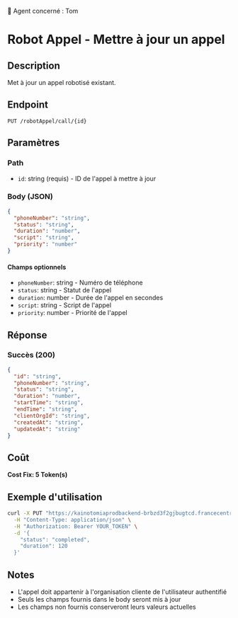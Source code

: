 🧠 Agent concerné : Tom
# Robot Appel - Mettre à jour un appel

## Description
Met à jour un appel robotisé existant.

## Endpoint
```
PUT /robotAppel/call/{id}
```

## Paramètres

### Path
- `id`: string (requis) - ID de l'appel à mettre à jour

### Body (JSON)
```json
{
  "phoneNumber": "string",
  "status": "string",
  "duration": "number",
  "script": "string",
  "priority": "number"
}
```

#### Champs optionnels
- `phoneNumber`: string - Numéro de téléphone
- `status`: string - Statut de l'appel
- `duration`: number - Durée de l'appel en secondes
- `script`: string - Script de l'appel
- `priority`: number - Priorité de l'appel

## Réponse

### Succès (200)
```json
{
  "id": "string",
  "phoneNumber": "string",
  "status": "string",
  "duration": "number",
  "startTime": "string",
  "endTime": "string",
  "clientOrgId": "string",
  "createdAt": "string",
  "updatedAt": "string"
}
```

## Coût
**Cost Fix: 5 Token(s)**

## Exemple d'utilisation

```bash
curl -X PUT "https://kainotomiaprodbackend-brbzd3f2gjbugtcd.francecentral-01.azurewebsites.net/robotAppel/call/call-id-123" \
  -H "Content-Type: application/json" \
  -H "Authorization: Bearer YOUR_TOKEN" \
  -d '{
    "status": "completed",
    "duration": 120
  }'
```

## Notes
- L'appel doit appartenir à l'organisation cliente de l'utilisateur authentifié
- Seuls les champs fournis dans le body seront mis à jour
- Les champs non fournis conserveront leurs valeurs actuelles 
